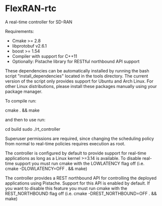 # FlexRAN-rtc
A real-time controller for SD-RAN

Requirements:
* Cmake >= 2.8
* libprotobuf v2.6.1
* boost >= 1.54
* Compiler with support for C++11
* Optionally: Pistache library for RESTful northbound API support

These dependencies can be automatically installed by running the bash script "install_dependencies" located in the tools directory. The current version of the script only provides support for Ubuntu and Arch Linux. For other Linux distributions, please install these packages manually using your package manager.

To compile run:

cmake . && make

and then to use run:

cd build
sudo ./rt_controller

Superuser permissions are required, since changing the scheduling policy from normal to real-time policies requires execution as root.

The controller is configured by default to provide support for real-time applications as long as a Linux kernel >=3.14 is available. To disable real-time support you must run cmake with the LOWLATENCY flag off (i.e. cmake -DLOWLATENCY=OFF . && make)

The controller provides a REST northbound API for controlling the deployed applications using Pistache. Support for this API is enabled by default. If you want to disable this feature you must run cmake with the REST_NORTHBOUND flag off (i.e. cmake -DREST_NORTHBOUND=OFF . && make)

